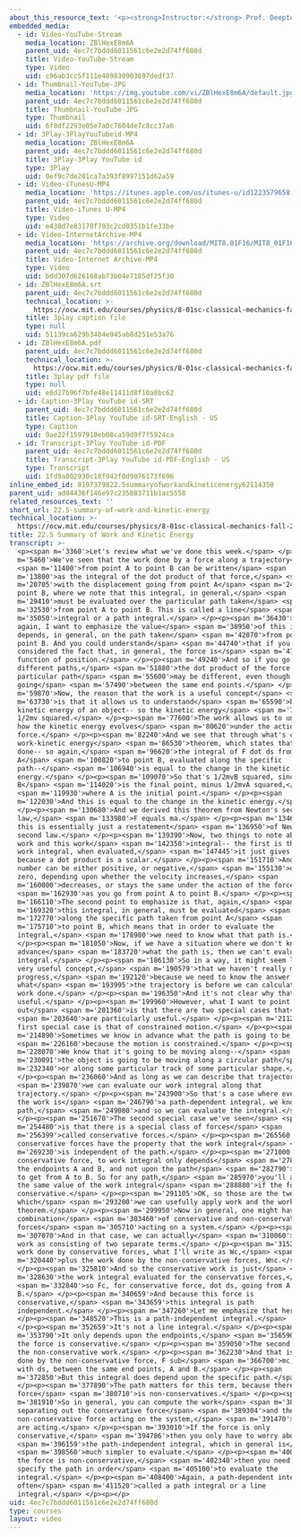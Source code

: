 ```yaml
---
about_this_resource_text: '<p><strong>Instructor:</strong> Prof. Deepto Chakrabarty</p>'
embedded_media:
  - id: Video-YouTube-Stream
    media_location: ZBlHexE8m6A
    parent_uid: 4ec7c7bddd6011561c6e2e2d74ff680d
    title: Video-YouTube-Stream
    type: Video
    uid: c96ab3cc5f111e489830903697dedf37
  - id: Thumbnail-YouTube-JPG
    media_location: 'https://img.youtube.com/vi/ZBlHexE8m6A/default.jpg'
    parent_uid: 4ec7c7bddd6011561c6e2e2d74ff680d
    title: Thumbnail-YouTube-JPG
    type: Thumbnail
    uid: 6f8df2293e05e7a0c7604de7c8cc37a6
  - id: 3Play-3PlayYouTubeid-MP4
    media_location: ZBlHexE8m6A
    parent_uid: 4ec7c7bddd6011561c6e2e2d74ff680d
    title: 3Play-3Play YouTube id
    type: 3Play
    uid: 0ef9c7de201ca7a393f8997151d62a59
  - id: Video-iTunesU-MP4
    media_location: 'https://itunes.apple.com/us/itunes-u/id1223579658'
    parent_uid: 4ec7c7bddd6011561c6e2e2d74ff680d
    title: Video-iTunes U-MP4
    type: Video
    uid: e438d7e83170f703c2cd0351b1fe33be
  - id: Video-InternetArchive-MP4
    media_location: 'https://archive.org/download/MIT8.01F16/MIT8_01F16_L22v05_360p.mp4'
    parent_uid: 4ec7c7bddd6011561c6e2e2d74ff680d
    title: Video-Internet Archive-MP4
    type: Video
    uid: bdd307d626168ab73b04e7185df25f30
  - id: ZBlHexE8m6A.srt
    parent_uid: 4ec7c7bddd6011561c6e2e2d74ff680d
    technical_location: >-
      https://ocw.mit.edu/courses/physics/8-01sc-classical-mechanics-fall-2016/week-7-kinetic-energy-and-work/22.5-summary-of-work-and-kinetic-energy/22.5-summary-of-work-and-kinetic-energy/ZBlHexE8m6A.srt
    title: 3play caption file
    type: null
    uid: 51139ca629b3484e945ab8d251e53a76
  - id: ZBlHexE8m6A.pdf
    parent_uid: 4ec7c7bddd6011561c6e2e2d74ff680d
    technical_location: >-
      https://ocw.mit.edu/courses/physics/8-01sc-classical-mechanics-fall-2016/week-7-kinetic-energy-and-work/22.5-summary-of-work-and-kinetic-energy/22.5-summary-of-work-and-kinetic-energy/ZBlHexE8m6A.pdf
    title: 3play pdf file
    type: null
    uid: e8d27b96f7bfe48e11411d8f10a8bc62
  - id: Caption-3Play YouTube id-SRT
    parent_uid: 4ec7c7bddd6011561c6e2e2d74ff680d
    title: Caption-3Play YouTube id-SRT-English - US
    type: Caption
    uid: 9ae22f1597910eb08ca59d9f7f5924ca
  - id: Transcript-3Play YouTube id-PDF
    parent_uid: 4ec7c7bddd6011561c6e2e2d74ff680d
    title: Transcript-3Play YouTube id-PDF-English - US
    type: Transcript
    uid: 1fd9a002930c18f942f0d9076173f696
inline_embed_id: 8197379822.5summaryofworkandkineticenergy62114350
parent_uid: ad04436f146e97c235883711b1ac5558
related_resources_text: ''
short_url: 22.5-summary-of-work-and-kinetic-energy
technical_location: >-
  https://ocw.mit.edu/courses/physics/8-01sc-classical-mechanics-fall-2016/week-7-kinetic-energy-and-work/22.5-summary-of-work-and-kinetic-energy/22.5-summary-of-work-and-kinetic-energy
title: 22.5 Summary of Work and Kinetic Energy
transcript: >-
  <p><span m='3360'>Let's review what we've done this week.</span> </p><p><span
  m='5460'>We've seen that the work done by a force along a trajectory</span>
  <span m='11400'>from point A to point B can be written</span> <span
  m='13800'>as the integral of the dot product of that force,</span> <span
  m='20705'>with the displacement going from point A</span> <span m='24130'>to
  point B, where we note that this integral, in general,</span> <span
  m='29410'>must be evaluated over the particular path taken</span> <span
  m='32530'>from point A to point B. This is called a line</span> <span
  m='35050'>integral or a path integral.</span> </p><p><span m='36430'>And
  again, I want to emphasize the value</span> <span m='38950'>of this integral
  depends, in general, on the path taken</span> <span m='42070'>from point A to
  point B. And you could understand</span> <span m='44740'>that if you
  considered the fact that, in general, the force is</span> <span m='47800'>a
  function of position.</span> </p><p><span m='49240'>And so if you go along
  different paths,</span> <span m='51880'>the dot product of the force with a
  particular path</span> <span m='55600'>may be different, even though you're
  going</span> <span m='57490'>between the same end points.</span> </p><p><span
  m='59870'>Now, the reason that the work is a useful concept</span> <span
  m='63730'>is that it allows us to understand</span> <span m='65590'>how the
  kinetic energy of an object-- so the kinetic energy</span> <span m='75789'>is
  1/2mv squared.</span> </p><p><span m='77600'>The work allows us to understand
  how the kinetic energy evolves</span> <span m='80620'>under the action of a
  force.</span> </p><p><span m='82240'>And we see that through what's called the
  work-kinetic energy</span> <span m='86530'>theorem, which states that the work
  done-- so again,</span> <span m='96620'>the integral of F dot ds from point
  A</span> <span m='100820'>to point B, evaluated along the specific
  path--</span> <span m='106940'>is equal to the change in the kinetic
  energy.</span> </p><p><span m='109070'>So that's 1/2mvB squared, since
  B</span> <span m='114020'>is the final point, minus 1/2mvA squared,</span>
  <span m='119930'>where A is the initial point.</span> </p><p><span
  m='122030'>And this is equal to the change in the kinetic energy.</span>
  </p><p><span m='130680'>And we derived this theorem from Newton's second
  law,</span> <span m='133980'>F equals ma.</span> </p><p><span m='134670'>So
  this is essentially just a restatement</span> <span m='136950'>of Newton's
  second law.</span> </p><p><span m='139390'>Now, two things to note about the
  work and this work</span> <span m='142350'>integral-- the first is that the
  work integral, when evaluated,</span> <span m='147445'>it just gives a number,
  because a dot product is a scalar.</span> </p><p><span m='151710'>And that
  number can be either positive, or negative,</span> <span m='155130'>or even
  zero, depending upon whether the velocity increases,</span> <span
  m='160000'>decreases, or stays the same under the action of the force,</span>
  <span m='162930'>as you go from point A to point B.</span> </p><p><span
  m='166110'>The second point to emphasize is that, again,</span> <span
  m='169320'>this integral, in general, must be evaluated</span> <span
  m='172770'>along the specific path taken from point A</span> <span
  m='175710'>to point B, which means that in order to evaluate the
  integral,</span> <span m='178980'>we need to know what that path is.</span>
  </p><p><span m='181050'>Now, if we have a situation where we don't know in
  advance</span> <span m='183720'>what the path is, then we can't evaluate the
  integral.</span> </p><p><span m='186130'>So in a way, it might seem like a not
  very useful concept,</span> <span m='190579'>that we haven't really made
  progress,</span> <span m='192120'>because we need to know the answer about
  what</span> <span m='193995'>the trajectory is before we can calculate the
  work done.</span> </p><p><span m='196350'>And it's not clear why that's
  useful.</span> </p><p><span m='199960'>However, what I want to point
  out</span> <span m='201360'>is that there are two special cases that</span>
  <span m='203640'>are particularly useful.</span> </p><p><span m='211210'>The
  first special case is that of constrained motion.</span> </p><p><span
  m='214890'>Sometimes we know in advance what the path is going to be,</span>
  <span m='226160'>because the motion is constrained.</span> </p><p><span
  m='228070'>We know that it's going to be moving along--</span> <span
  m='230091'>the object is going to be moving along a circular path</span> <span
  m='232340'>or along some particular track of some particular shape.</span>
  </p><p><span m='236060'>And as long as we can describe that trajectory,</span>
  <span m='239870'>we can evaluate our work integral along that
  trajectory.</span> </p><p><span m='243900'>So that's a case where even though
  the work is</span> <span m='246790'>a path-dependent integral, we know the
  path,</span> <span m='249080'>and so we can evaluate the integral.</span>
  </p><p><span m='251670'>The second special case we've seen</span> <span
  m='254480'>is that there is a special class of forces</span> <span
  m='256399'>called conservative forces.</span> </p><p><span m='265560'>And
  conservative forces have the property that the work integral</span> <span
  m='269230'>is independent of the path.</span> </p><p><span m='271000'>So for a
  conservative force, to work integral only depends</span> <span m='278650'>upon
  the endpoints A and B, and not upon the path</span> <span m='282790'>you take
  to get from A to B. So for any path,</span> <span m='285970'>you'll always get
  the same value of the work integral</span> <span m='288880'>if the force is
  conservative.</span> </p><p><span m='291105'>OK, so those are the two cases in
  which</span> <span m='293200'>we can usefully apply work and the work-energy
  theorem.</span> </p><p><span m='299950'>Now in general, one might have a
  combination</span> <span m='303460'>of conservative and non-conservative
  forces</span> <span m='305710'>acting on a system.</span> </p><p><span
  m='307070'>And in that case, we can actually</span> <span m='310060'>write the
  work as consisting of two separate terms.</span> </p><p><span m='315220'>The
  work done by conservative forces, what I'll write as Wc,</span> <span
  m='320440'>plus the work done by the non-conservative forces, Wnc.</span>
  </p><p><span m='325810'>And so the conservative work is just</span> <span
  m='328630'>the work integral evaluated for the conservative forces,</span>
  <span m='332840'>so Fc, for conservative force, dot ds, going from A to
  B.</span> </p><p><span m='340659'>And because this force is
  conservative,</span> <span m='343659'>this integral is path
  independent.</span> </p><p><span m='347260'>Let me emphasize that here.</span>
  </p><p><span m='348520'>This is a path-independent integral.</span>
  </p><p><span m='352659'>It's not a line integral.</span> </p><p><span
  m='353790'>It only depends upon the endpoints,</span> <span m='356590'>because
  the force is conservative.</span> </p><p><span m='359050'>The second term is
  the non-conservative work.</span> </p><p><span m='362230'>And that is the work
  done by the non-conservative force, F sub</span> <span m='366700'>mc, dotted
  with ds, between the same end points, A and B.</span> </p><p><span
  m='372850'>But this integral does depend upon the specific path.</span>
  </p><p><span m='377890'>The path matters for this term, because there the
  force</span> <span m='380710'>is non-conservatives.</span> </p><p><span
  m='381910'>So in general, you can compute the work</span> <span m='385000'>by
  separating out the conservative force</span> <span m='389304'>and the
  non-conservative force acting on the system,</span> <span m='391470'>if both
  are acting.</span> </p><p><span m='393010'>If the force is only
  conservative,</span> <span m='394786'>then you only have to worry about</span>
  <span m='396159'>the path-independent integral, which in general is</span>
  <span m='398560'>much simpler to evaluate.</span> </p><p><span m='400900'>If
  the force is non-conservative,</span> <span m='402340'>then you need to
  specify the path in order</span> <span m='405100'>to evaluate the
  integral.</span> </p><p><span m='408400'>Again, a path-dependent integral is
  often</span> <span m='411520'>called a path integral or a line
  integral.</span> </p><p></p>
uid: 4ec7c7bddd6011561c6e2e2d74ff680d
type: courses
layout: video
---
```

